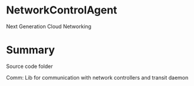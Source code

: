 # NetworkControlAgent
Next Generation Cloud Networking

# Summary
Source code folder

Comm: Lib for communication with network controllers and transit daemon
